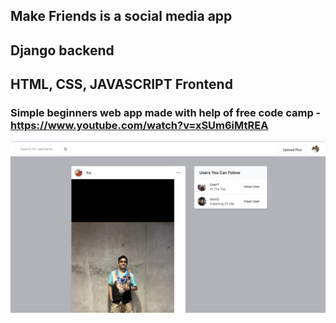 ## Make Friends is a social media app
## Django backend
## HTML, CSS, JAVASCRIPT Frontend

### Simple beginners web app made with help of free code camp - https://www.youtube.com/watch?v=xSUm6iMtREA

![alt text](https://github.com/Geni-96/Make-Friends/blob/main/venv/Screenshot%202023-07-17%20at%206.35.50%20PM.png?raw=true)
